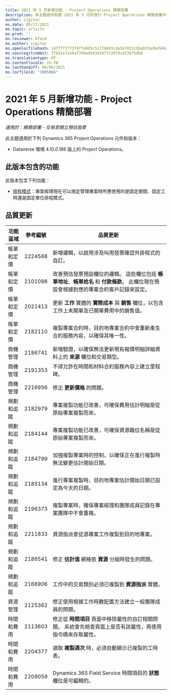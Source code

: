```yaml
---
title: 2021 年 5 月新增功能 - Project Operations 精簡部署
description: 本主題提供有關 2021 年 5 月所發行 Project Operations 精簡部署中提供之品質更新的資訊。
author: sigitac
ms.date: 05/17/2021
ms.topic: article
ms.prod: ''
ms.reviewer: kfend
ms.author: sigitac
ms.openlocfilehash: 14ff7f1f7374ffe885c511fd693cda5b7023c5beb53adb45042ddda1e932c93d
ms.sourcegitcommit: 7f8d1e7a16af769adb43d1877c28fdce53975db8
ms.translationtype: HT
ms.contentlocale: zh-TW
ms.lasthandoff: 08/06/2021
ms.locfileid: "7005966"
---
```

# <a name="whats-new-may-2021---project-operations-lite-deployment"></a>2021 年 5 月新增功能 - Project Operations 精簡部署

_適用於：精簡部署 - 交易至開立預估發票_

此主題適用於下列 Dynamics 365 Project Operations 元件和版本：

   - Dataverse 環境 4.10.0.186 版上的 Project Operations。

## <a name="features-included-in-this-release"></a>此版本包含的功能

此版本包含下列功能：

- [排程模式](../../project-management/scheduling-modes.md)：專案經理現在可以規定管理專案時所應使用的是固定期間、固定工時還是固定單位排程模式。

## <a name="quality-updates"></a>品質更新

| **功能區域** | **參考編號** | **品質更新** |
| --- | --- | --- |
| 帳單和定價 | 2224568 | 新增邏輯，以啟用涉及叫用發票確認外掛程式的自訂。 |
| 帳單和定價 | 2101098 | 改善預估發票預設欄位的邏輯。 這些欄位包括 **帳單地址**、**帳單姓名** 和 **付款條款**。 此欄位現在預設會根據對應的專案合約客戶記錄來設定。 |
| 帳單和定價 | 2021413 | 更新 **工作** 實體的 **實際成本** 與 **銷售** 欄位，以包含工作上未開單及已開單費用中的銷售值。 |
| 帳單和定價 | 2182110 | 複製專案合約時，目的地專案合約中會重新產生合約服務內容，以確保其唯一性。 |
| 商機管理 | 2186741 | 新增驗證，以確保無法更新現有報價明細詳細資料上的 **來源** 欄位和交易類型。 |
| 商機管理 | 2191353 | 不得允許在時間和材料合約服務內容上建立里程碑。 |
| 商機管理 | 2216956 | 修正 **更新價格** 的問題。 |
| 規劃和追蹤 | 2182979 | 專案複製功能已改善，可確保費用估計明細是從原始專案複製而來。 |
| 規劃和追蹤 | 2184144 | 專案複製功能已改善，可確保資源職位名稱是從原始專案複製而來。 |
| 規劃和追蹤 | 2184799 | 加強複製專案時的控制，以確保正在進行複製時無法變更估計開始日期。 |
| 規劃和追蹤 | 2185134 | 進行專案複製時，目的地專案估計開始日期已設定為今天的日期。 |
| 規劃和追蹤 | 2196373 | 複製專案時，確保專案經理和團隊成員記錄在專案團隊中不會重複。 |
| 規劃和追蹤 | 2211833 | 資源指派會從源專案工作複製到目的地專案。 |
| 規劃和追蹤 | 2186541 | 修正 **估計值** 網格依 **資源** 分組時發生的問題。 |
| 規劃和追蹤 | 2166906 | 工作中的交易類別必須已複製到 **資源指派** 實體。 |
| 資源管理 | 2125362 | 修正使用根據工作時數配置方法建立一般團隊成員的問題。 |
| 時間和費用 | 2113603 | 修正從 **時間項目** 頁面中移除屬性的自訂相關問題。 系統會先檢查頁面上是否有該屬性，再使用指令碼來存取屬性。 |
| 時間和費用 | 2204377 | 選取 **複製週次** 時，必須自動顯示已複製的工時表。 |
| 時間和費用 | 2209059 | Dynamics 365 Field Service 時間項目的 **狀態** 欄位是可編輯的。 |
